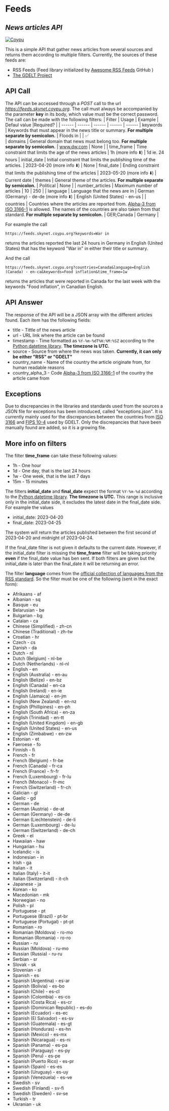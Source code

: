 # Feeds
## _News articles API_

[![Coypu](https://pbs.twimg.com/profile_banners/1421069821723267072/1641392854/1500x500)](https://coypu.org/)

This is a simple API that gather news articles from several sources and returns them according to multiple filters. Currently, the sources of these feeds are:
- RSS Feeds (Feed library initialized by [Awesome RSS Feeds](https://github.com/plenaryapp/awesome-rss-feeds) GitHub )
- [The GDELT Project](https://blog.gdeltproject.org/)

## API Call

The API can be accessed through a *POST* call to the url *https://feeds.skynet.coypu.org*. The call must always be accompanied by the parameter **key** in its body, which value must be the correct password. The call can be made with the following filters:
| Filter | Usage | Example | Defaul value |Required? |
| ------ | ------ |  ------ |  ------ |  ------ 
| keywords | Keywords that must appear in the news title or summary. **For multiple separate by semicolon.** | Floods in |  | ✅  
| domains | General domain that news must belong too. **For multiple separate by semicolon.** | www.dw.com | None |
| time_frame | Time constraint that limits the age of the news articles | 1h (more info ⬇️) |  1d ie. 24 hours
| initial_date | Initial constraint that limits the publishing time of the articles.  | 2023-04-20 (more info ⬇️) |  None
| final_date | Ending constraint that limits the publishing time of the articles | 2023-05-20 (more info ⬇️) |  Current date
| themes | General theme of the articles. **For multiple separate by semicolon.** | Political |  None |
| number_articles | Maximum number of articles | 10 | 250  |
| language | Language that the news are in | German (Germany) - de-de (more info ⬇️)  | English (United States) - en-us |
| countries | Countries where the articles are reported from. [Alpha-3 from ISO 3166-1](https://en.wikipedia.org/wiki/ISO_3166-1_alpha-3) is allowed. The names of the countries are also taken from that standard.  **For multiple separate by semicolon.** | GER;Canada | Germany  |

For example the call
```
https://feeds.skynet.coypu.org?keywords=War in
```
returns the articles reported the last 24 hours in Germany in English (United States) that has the keyword "War in" in either their title or summary.

And the call

```
https://feeds.skynet.coypu.org?countries=Canada&language=English (Canada) - en-ca&keywords=Food inflation&time_frame=1w
```

returns the articles that were reported in Canada for the last week with the keywords "Food inflation", in Canadian English.

## API Answer
The response of the API will be a JSON array with the different articles found. Each item has the following fields:
- title - Tittle of the news article
- url - URL link where the article can be found
- timestamp - Time formatted as ```%Y-%m-%dT%H:%M:%SZ``` according to the [Python datetime library](https://docs.python.org/3/library/datetime.html#strftime-and-strptime-format-codes). **The timezone is UTC.**
- source - Source from where the news was taken. **Currently, it can only be either "RSS" or "GDELT"**
- country_name - Name of the country the article originate from, for human readable reasons
- country_alpha_3 - Code [Alpha-3 from ISO 3166-1](https://en.wikipedia.org/wiki/ISO_3166-1_alpha-3) of the country the article came from

## Exceptions
Due to discrepancies in the libraries and standards used from the sources a JSON file for exceptions has been introduced, called "exceptions.json".
It is currently mainly used for the discrepancies between the countries from [ISO 3166](https://en.wikipedia.org/wiki/List_of_ISO_3166_country_codes) and [FIPS 10-4](https://en.wikipedia.org/wiki/List_of_FIPS_country_codes) used by GDELT.
Only the discrepancies that have been manually found are added, so it is a growing file.

## More info on filters

The filter **time_frame** can take these following values:
- 1h - One hour
- 1d - One day, that is the last 24 hours
- 1w - One week, that is the last 7 days
- 15m - 15 minutes

The filters **initial_date** and **final_date** expect the format ```%Y-%m-%d``` according to the [Python datetime library](https://docs.python.org/3/library/datetime.html#strftime-and-strptime-format-codes).  **The timezone is UTC.** This range is inclusive only in the initial_date side, it excludes the latest date in the final_date side. For example the values
- initial_date: 2023-04-20 
- final_date: 2023-04-25

The system will return the articles published between the first second of 2023-04-20 and midnight of 2023-04-24.

If the final_date filter is not given it defaults to the current date. However, if the initial_date filter is missing the **time_frame** filter will be taking priority **even** if the final_date value has ben sent. If both filters are given but the initial_date is later than the final_date it will be returning an error.

The filter **language** comes from the [official collection of languages from the RSS standard](https://www.rssboard.org/rss-language-codes). So the filter must be one of the following (sent in the exact form):
- Afrikaans - af
- Albanian - sq
- Basque - eu
- Belarusian - be
- Bulgarian - bg
- Catalan - ca
- Chinese (Simplified) - zh-cn
- Chinese (Traditional) - zh-tw
- Croatian - hr
- Czech - cs
- Danish - da
- Dutch - nl
- Dutch (Belgium) - nl-be
- Dutch (Netherlands) - nl-nl
- English - en
- English (Australia) - en-au
- English (Belize) - en-bz
- English (Canada) - en-ca
- English (Ireland) - en-ie
- English (Jamaica) - en-jm
- English (New Zealand) - en-nz
- English (Phillipines) - en-ph
- English (South Africa) - en-za
- English (Trinidad) - en-tt
- English (United Kingdom) - en-gb
- English (United States) - en-us
- English (Zimbabwe) - en-zw
- Estonian - et
- Faeroese - fo
- Finnish - fi
- French - fr
- French (Belgium) - fr-be
- French (Canada) - fr-ca
- French (France) - fr-fr
- French (Luxembourg) - fr-lu
- French (Monaco) - fr-mc
- French (Switzerland) - fr-ch
- Galician - gl
- Gaelic - gd
- German - de
- German (Austria) - de-at
- German (Germany) - de-de
- German (Liechtenstein) - de-li
- German (Luxembourg) - de-lu
- German (Switzerland) - de-ch
- Greek - el
- Hawaiian - haw
- Hungarian - hu
- Icelandic - is
- Indonesian - in
- Irish - ga
- Italian - it
- Italian (Italy) - it-it
- Italian (Switzerland) - it-ch
- Japanese - ja
- Korean - ko
- Macedonian - mk
- Norwegian - no
- Polish - pl
- Portuguese - pt
- Portuguese (Brazil) - pt-br
- Portuguese (Portugal) - pt-pt
- Romanian - ro
- Romanian (Moldova) - ro-mo
- Romanian (Romania) - ro-ro
- Russian - ru
- Russian (Moldova) - ru-mo
- Russian (Russia) - ru-ru
- Serbian - sr
- Slovak - sk
- Slovenian - sl
- Spanish - es
- Spanish (Argentina) - es-ar
- Spanish (Bolivia) - es-bo
- Spanish (Chile) - es-cl
- Spanish (Colombia) - es-co
- Spanish (Costa Rica) - es-cr
- Spanish (Dominican Republic) - es-do
- Spanish (Ecuador) - es-ec
- Spanish (El Salvador) - es-sv
- Spanish (Guatemala) - es-gt
- Spanish (Honduras) - es-hn
- Spanish (Mexico) - es-mx
- Spanish (Nicaragua) - es-ni
- Spanish (Panama) - es-pa
- Spanish (Paraguay) - es-py
- Spanish (Peru) - es-pe
- Spanish (Puerto Rico) - es-pr
- Spanish (Spain) - es-es
- Spanish (Uruguay) - es-uy
- Spanish (Venezuela) - es-ve
- Swedish - sv
- Swedish (Finland) - sv-fi
- Swedish (Sweden) - sv-se
- Turkish - tr
- Ukranian - uk